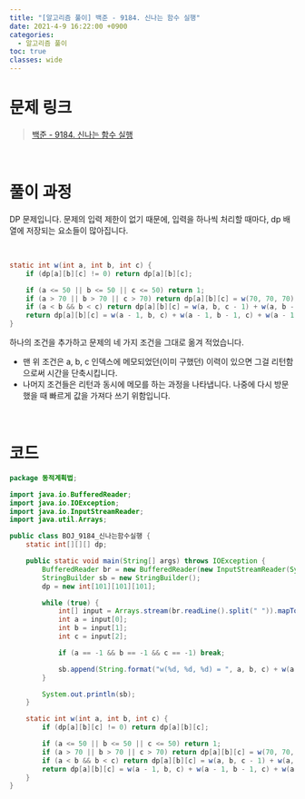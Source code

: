 ```yaml
---
title: "[알고리즘 풀이] 백준 - 9184. 신나는 함수 실행"
date: 2021-4-9 16:22:00 +0900
categories:
  - 알고리즘 풀이
toc: true
classes: wide
---
```


# 문제 링크

> [백준 - 9184. 신나는 함수 실행](https://www.acmicpc.net/problem/9184)

<br>

# 풀이 과정

DP 문제입니다. 문제의 입력 제한이 없기 때문에, 입력을 하나씩 처리할 때마다, dp 배열에 저장되는 요소들이 많아집니다.

<br>

```java
static int w(int a, int b, int c) {
    if (dp[a][b][c] != 0) return dp[a][b][c];

    if (a <= 50 || b <= 50 || c <= 50) return 1;
    if (a > 70 || b > 70 || c > 70) return dp[a][b][c] = w(70, 70, 70);
    if (a < b && b < c) return dp[a][b][c] = w(a, b, c - 1) + w(a, b - 1, c - 1) - w(a, b - 1, c);
    return dp[a][b][c] = w(a - 1, b, c) + w(a - 1, b - 1, c) + w(a - 1, b, c - 1) - w(a - 1, b - 1, c - 1);
}
```

하나의 조건을 추가하고 문제의 네 가지 조건을 그대로 옮겨 적었습니다.

- 맨 위 조건은 a, b, c 인덱스에 메모되었던(이미 구했던) 이력이 있으면 그걸 리턴함으로써 시간을 단축시킵니다.
- 나머지 조건들은 리턴과 동시에 메모를 하는 과정을 나타냅니다. 나중에 다시 방문했을 때 빠르게 값을 가져다 쓰기 위함입니다.

<br>

# 코드

```java
package 동적계획법;

import java.io.BufferedReader;
import java.io.IOException;
import java.io.InputStreamReader;
import java.util.Arrays;

public class BOJ_9184_신나는함수실행 {
    static int[][][] dp;

    public static void main(String[] args) throws IOException {
        BufferedReader br = new BufferedReader(new InputStreamReader(System.in));
        StringBuilder sb = new StringBuilder();
        dp = new int[101][101][101];

        while (true) {
            int[] input = Arrays.stream(br.readLine().split(" ")).mapToInt(Integer::parseInt).toArray();
            int a = input[0];
            int b = input[1];
            int c = input[2];

            if (a == -1 && b == -1 && c == -1) break;

            sb.append(String.format("w(%d, %d, %d) = ", a, b, c) + w(a + 50, b + 50, c + 50) + "\n");
        }

        System.out.println(sb);
    }

    static int w(int a, int b, int c) {
        if (dp[a][b][c] != 0) return dp[a][b][c];

        if (a <= 50 || b <= 50 || c <= 50) return 1;
        if (a > 70 || b > 70 || c > 70) return dp[a][b][c] = w(70, 70, 70);
        if (a < b && b < c) return dp[a][b][c] = w(a, b, c - 1) + w(a, b - 1, c - 1) - w(a, b - 1, c);
        return dp[a][b][c] = w(a - 1, b, c) + w(a - 1, b - 1, c) + w(a - 1, b, c - 1) - w(a - 1, b - 1, c - 1);
    }
}
```